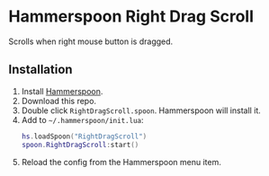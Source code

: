 # Hammerspoon Right Drag Scroll

Scrolls when right mouse button is dragged.

## Installation

1. Install [Hammerspoon](https://www.hammerspoon.org).
2. Download this repo.
3. Double click `RightDragScroll.spoon`. Hammerspoon will install it.
4. Add to `~/.hammerspoon/init.lua`:
    ```lua
    hs.loadSpoon("RightDragScroll")
    spoon.RightDragScroll:start()
    ```
5. Reload the config from the Hammerspoon menu item.
